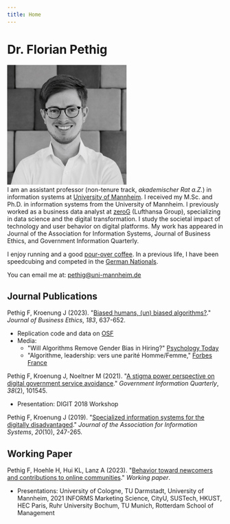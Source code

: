 ```yaml
---
title: Home
---
```


# Dr. Florian Pethig

<div class="flex-container">
<div class="flex-item-left">
<img src="avatar.jpeg" style="max-width:278px;" >
</div>
<div class="flex-item-right">
<span style="">
I am an assistant professor (non-tenure track, <i>akademischer Rat a.Z.</i>) in information systems at <a href="https://www.bwl.uni-mannheim.de/hoehle/team/wissenschaftliche-mitarbeiter/florian-pethig/">University of Mannheim</a>. I received my M.Sc. and Ph.D. in information systems from the University of Mannheim. I previously worked as a business data analyst at <a href="https://www.zerog.aero">zeroG</a> (Lufthansa Group), specializing in data science and the digital transformation. I study the societal impact of technology and user behavior on digital platforms. My work has appeared in Journal of the Association for Information Systems, Journal of Business Ethics, and Government Information Quarterly.

I enjoy running and a good [pour-over coffee](https://x.com/florianpethig/status/1702251802270310846?s=46&t=CRc7nY5gHifH04UhTILkIQ). In a previous life, I have been speedcubing and competed in the [German Nationals](https://www.worldcubeassociation.org/persons/2008PETH01).
</span>
</div>
</div>

You can email me at: <a href="mailto:pethig@uni-mannheim.de">pethig@uni-mannheim.de</a>

## Journal Publications

Pethig F, Kroenung J (2023). "[Biased humans, (un) biased algorithms?](https://link.springer.com/content/pdf/10.1007/s10551-022-05071-8.pdf)." _Journal of Business Ethics_, *183*, 637-652.

* Replication code and data on [OSF](https://osf.io/axgp2/)
* Media:
 	* "Will Algorithms Remove Gender Bias in Hiring?" [Psychology Today](https://www.psychologytoday.com/us/blog/the-behavioral-science-hub/202210/will-algorithms-remove-gender-bias-in-hiring)
 	* "Algorithme, leadership: vers une parité Homme/Femme," [Forbes France](https://www.forbes.fr/business/algorithme-leadership-vers-une-parite-homme-femme/)

Pethig F, Kroenung J, Noeltner M (2021). "[A stigma power perspective on digital government service avoidance](https://www.sciencedirect.com/science/article/pii/S0740624X20303245)." _Government Information Quarterly_, *38*(2), 101545.
* Presentation: DIGIT 2018 Workshop

Pethig F, Kroenung J (2019). "[Specialized information systems for the digitally disadvantaged](https://aisel.aisnet.org/jais/vol20/iss10/5/)." _Journal of the Association for Information Systems_, *20*(10), 247-265.

## Working Paper

Pethig F, Hoehle H, Hui KL, Lanz A (2023). "[Behavior toward newcomers and contributions to online communities](https://papers.ssrn.com/sol3/papers.cfm?abstract_id=3936971)." _Working paper_.

* Presentations: University of Cologne, TU Darmstadt, University of Mannheim, 2021 INFORMS Marketing Science, CityU, SUSTech, HKUST, HEC Paris, Ruhr University Bochum, TU Munich, Rotterdam School of Management


